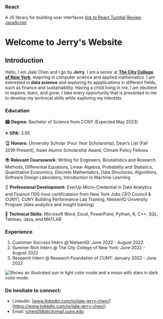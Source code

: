### React
A JS library for building user interfaces
[link to React Turotial](https://reactjs.org/tutorial/tutorial.html)
[Review JavaScript](https://developer.mozilla.org/en-US/docs/Web/JavaScript/Language_Overview)














# Welcome to Jerry's Website

## Introduction

Hello, I am Jiale Chen and I go by **Jerry**. I am a senior at [**The City College of New York**](https://www.ccny.cuny.edu/), majoring in computer science and applied mathematics. I am interested in **data science** and exploring its appplications in different fields, such as finance and sustainability. Having a child living in me, I am ebullient to explore, learn, and grow; I take every opportunity that is presented to me to develop my technical skills while exploring my interests.

### Education
:cityscape: **Degree:** Bachelor of Science from CCNY (Expected May 2023)

:heavy_plus_sign: **GPA:** 3.95

:trophy: **Honors:** University Scholar (Four Year Scholarship), Dean’s List (Fall 2019-Present), Asian Alumni Scholarship Award, Climate Policy Fellows

:books: **Relevant Coursework:** Writing for Engineers, Biostatistics and Research Methods, Differential Equations, Linear Algebra, Probability and Statistics, Quantitative Economics, Discrete Mathematics, Data Structures, Algorithms, Software Design Laboratory, Introduction to Machine Learning

:point_up: **Professional Development:** EverUp Micro-Credential in Data Analytics and Finance (100-hour certificateion from New York Jobs CEO Council & CUNY), CUNY Building Performance Lab Training, NielsenIQ University Program (data analytics and insight training)

:rainbow: **Technical Skills:** Microsoft Word, Excel, PowerPoint, Python, R, C++, SQL, Tableau, Java, and MATLAB

### Experience
1. Customer Success Intern @ NielsenIQ: June 2022 - August 2022
2. Summer Rich Intern @ The City College of New York: June 2022 - August 2022
3. Research Intern @ Research Foundation of CUNY: January 2022 - June 2022

<picture>
  <source media="(prefers-color-scheme: dark)" srcset="https://user-images.githubusercontent.com/25423296/163456776-7f95b81a-f1ed-45f7-b7ab-8fa810d529fa.png">
  <source media="(prefers-color-scheme: light)" srcset="https://user-images.githubusercontent.com/25423296/163456779-a8556205-d0a5-45e2-ac17-42d089e3c3f8.png">
  <img alt="Shows an illustrated sun in light color mode and a moon with stars in dark color mode." src="https://user-images.githubusercontent.com/25423296/163456779-a8556205-d0a5-45e2-ac17-42d089e3c3f8.png">
</picture>

### Do hesitate to connect:
- LinkedIn: [www.linkedin.com/in/jiale-jerry-chen/](https://www.linkedin.com/in/jiale-jerry-chen/)
- Email: jchen056@citymail.cuny.edu
